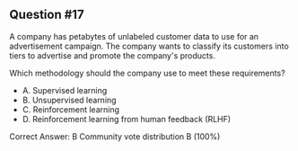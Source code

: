 ## Question #17

A company has petabytes of unlabeled customer data to use for an advertisement campaign. The company wants to classify its customers into tiers to advertise and promote the company's products.

Which methodology should the company use to meet these requirements?

- A. Supervised learning
- B. Unsupervised learning
- C. Reinforcement learning
- D. Reinforcement learning from human feedback (RLHF) 

Correct Answer: 
B Community vote distribution B (100%)
